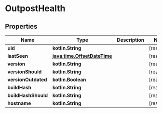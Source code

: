 
# OutpostHealth

## Properties
Name | Type | Description | Notes
------------ | ------------- | ------------- | -------------
**uid** | **kotlin.String** |  |  [readonly]
**lastSeen** | [**java.time.OffsetDateTime**](java.time.OffsetDateTime.md) |  |  [readonly]
**version** | **kotlin.String** |  |  [readonly]
**versionShould** | **kotlin.String** |  |  [readonly]
**versionOutdated** | **kotlin.Boolean** |  |  [readonly]
**buildHash** | **kotlin.String** |  |  [readonly]
**buildHashShould** | **kotlin.String** |  |  [readonly]
**hostname** | **kotlin.String** |  |  [readonly]



